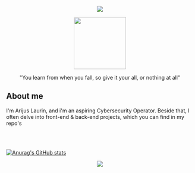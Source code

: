 


<p align="center">
<img src="https://capsule-render.vercel.app/api?type=waving&color=77567A&height=100&section=header&fontSize=50" />
</p>
<div id="header" align="center">

  <img src="https://media.giphy.com/media/fjrIzqmPEwMhd8ZpEL/giphy.gif" width="140"/>
  <p>"You learn from when you fall, so give it your all, or nothing at all"</p>
  

</div>
  <h2>About me</h2>
  <p>I'm Arijus Laurin, and i'm an aspiring Cybersecurity Operator. Beside that, I often delve into front-end & back-end projects, which you can find in my repo's</p>
  <br>
   <br>
  
  [![Anurag's GitHub stats](https://github-readme-stats.vercel.app/api?username=AriLaurin&theme=midnight-purple)](https://github.com/AriLaurin/github-readme-stats)
  
</div>

<p align="center">
<img src="https://capsule-render.vercel.app/api?type=waving&color=77567A&height=100&section=footer&fontSize=50" />
</p>
